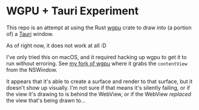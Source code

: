# WGPU + Tauri Experiment

This repo is an attempt at using the Rust [wgpu](https://github.com/gfx-rs/wgpu) crate to draw into (a portion of) a [Tauri](https://tauri.studio/) window.

As of right now, it does not work at all :D

I've only tried this on macOS, and it required hacking up wgpu to get it
to run without erroring. See [my fork of wgpu](https://github.com/dceddia/wgpu) where it grabs the `contentView` from the NSWindow.

It appears that it's able to create a surface and render to that
surface, but it doesn't show up visually. I'm not sure if that means
it's silently failing, or if the view it's drawing to is behind the
WebView, or if the WebView *replaced* the view that's being drawn to...
